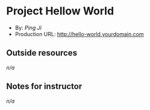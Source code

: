 # Project Hellow World
+ By: *Ping Ji*
+ Production URL: <http://hello-world.yourdomain.com>

## Outside resources
*n/a*

## Notes for instructor
*n/a*

